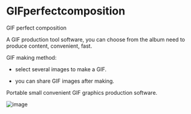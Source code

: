 # GIFperfectcomposition

GIF perfect composition

A GIF production tool software, you can choose from the album  need to produce content, convenient, fast.

GIF making method:

- select several images to make a GIF.

- you can share GIF images after making.

Portable small convenient GIF graphics production software.

![image](https://github.com/ntgod/GIFperfectcomposition/blob/master/gif-creator/mokup.png)


